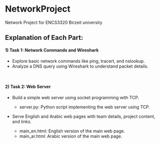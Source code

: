 # NetworkProject
Network Project for ENCS3320 Birzeit university

## Explanation of Each Part: 

#### 1) Task 1: Network Commands and Wireshark
- Explore basic network commands like ping, tracert, and nslookup.
- Analyze a DNS query using Wireshark to understand packet details.
<br>

#### 2) Task 2: Web Server
- Build a simple web server using socket programming with TCP.
     - server.py: Python script implementing the web server using TCP.
       
- Serve English and Arabic web pages with team details, project content, and links.
     - main_en.html: English version of the main web page.
     - main_ar.html: Arabic version of the main web page.
    

 
 
